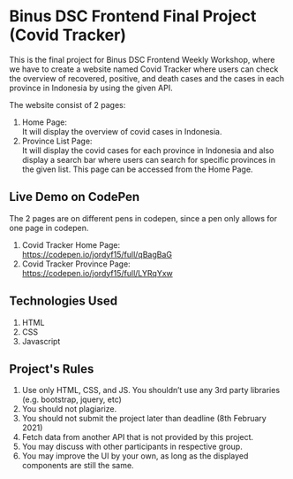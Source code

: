 # Binus DSC Frontend Final Project (Covid Tracker)
This is the final project for Binus DSC Frontend Weekly Workshop, where we have to create a website named Covid Tracker where users can check the overview of recovered, positive, and death cases and the cases in each province in Indonesia by using the given API.  
  
The website consist of 2 pages:  
1. Home Page:  
It will display the overview of covid cases in Indonesia.
2. Province List Page:  
It will display the covid cases for each province in Indonesia and also display a search bar where users can search for specific provinces in the given list. This page can be accessed from the Home Page.

## Live Demo on CodePen
The 2 pages are on different pens in codepen, since a pen only allows for one page in codepen.  
1. Covid Tracker Home Page:  
https://codepen.io/jordyf15/full/qBagBaG
2. Covid Tracker Province Page:  
https://codepen.io/jordyf15/full/LYRqYxw

## Technologies Used
1. HTML
2. CSS
3. Javascript

## Project's Rules
1. Use only HTML, CSS, and JS.  You shouldn’t use any 3rd party libraries (e.g. bootstrap, jquery, etc) 
2. You should not plagiarize.
3. You should not submit the project later than deadline (8th February 2021)
4. Fetch data from another API that is not provided by this project.
5. You may discuss with other participants in respective group.
6. You may improve the UI by your own, as long as the displayed components are still the same. 